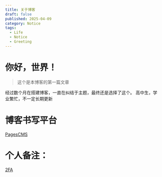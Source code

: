 ```yaml
---
title: 关于博客
draft: false
published: 2025-04-09
category: Notice
tags:
  - Life
  - Notice
  - Greeting
---
```

# 你好，世界！

> 这个是本博客的第一篇文章

经过数个月在搭建博客，一直在纠结于主题，最终还是选择了这个。 高中生，学业繁忙，不一定长期更新

# 博客书写平台

[PagesCMS](https://pagescms.org)

# 个人备注：

[2FA](https://2faotp.cn/)